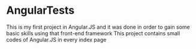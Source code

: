 # AngularTests
This is my first project in Angular.JS and it was done in order to gain some basic skills using that front-end framework 
This project contains small codes of Angular.JS in every index page
